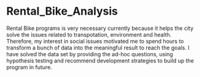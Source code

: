 # Rental_Bike_Analysis

Rental Bike programs is very necessary currently because it helps the city solve the issues related to transpotation, environment and health. Therefore, my interest in social issues motivated me to spend hours to transform a bunch of data into the meaningful result to reach the goals. I have solved the data set by providing the ad-hoc questions, using hypothesis testing and recommend development strategies to build up the program in future.
